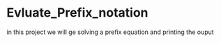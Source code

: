 # Evluate_Prefix_notation
in this project we will ge solving a prefix equation and printing the ouput 
